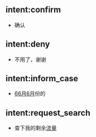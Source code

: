 ## intent:confirm
- 确认

## intent:deny
- 不用了，谢谢

## intent:inform_case
- [6](number:6.0)[6月](duration:6.0)[6月](time:2019-06-01T00:00:00.000Z)份的

## intent:request_search
- 查下我的剩余[流量](item)
